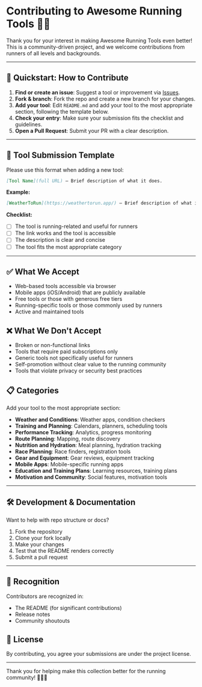 # Contributing to Awesome Running Tools 🏃‍♂️

Thank you for your interest in making Awesome Running Tools even better! This is a community-driven project, and we welcome contributions from runners of all levels and backgrounds.

---

## 🚀 Quickstart: How to Contribute

1. **Find or create an issue**: Suggest a tool or improvement via [Issues](https://github.com/reinaldosimoes/awesome-running-tools/issues).
2. **Fork & branch**: Fork the repo and create a new branch for your changes.
3. **Add your tool**: Edit `README.md` and add your tool to the most appropriate section, following the template below.
4. **Check your entry**: Make sure your submission fits the checklist and guidelines.
5. **Open a Pull Request**: Submit your PR with a clear description.

---

## 📝 Tool Submission Template

Please use this format when adding a new tool:

```markdown
[Tool Name](full URL) — Brief description of what it does.
```

**Example:**

```markdown
[WeatherToRun](https://weathertorun.app/) — Brief description of what it does.
```

**Checklist:**

- [ ] The tool is running-related and useful for runners
- [ ] The link works and the tool is accessible
- [ ] The description is clear and concise
- [ ] The tool fits the most appropriate category

---

## ✅ What We Accept

- Web-based tools accessible via browser
- Mobile apps (iOS/Android) that are publicly available
- Free tools or those with generous free tiers
- Running-specific tools or those commonly used by runners
- Active and maintained tools

## ❌ What We Don't Accept

- Broken or non-functional links
- Tools that require paid subscriptions only
- Generic tools not specifically useful for runners
- Self-promotion without clear value to the running community
- Tools that violate privacy or security best practices

## 📋 Categories

Add your tool to the most appropriate section:

- **Weather and Conditions**: Weather apps, condition checkers
- **Training and Planning**: Calendars, planners, scheduling tools
- **Performance Tracking**: Analytics, progress monitoring
- **Route Planning**: Mapping, route discovery
- **Nutrition and Hydration**: Meal planning, hydration tracking
- **Race Planning**: Race finders, registration tools
- **Gear and Equipment**: Gear reviews, equipment tracking
- **Mobile Apps**: Mobile-specific running apps
- **Education and Training Plans**: Learning resources, training plans
- **Motivation and Community**: Social features, motivation tools

---

## 🛠️ Development & Documentation

Want to help with repo structure or docs?

1. Fork the repository
2. Clone your fork locally
3. Make your changes
4. Test that the README renders correctly
5. Submit a pull request

---

## 🙏 Recognition

Contributors are recognized in:

- The README (for significant contributions)
- Release notes
- Community shoutouts

## 📄 License

By contributing, you agree your submissions are under the project license.

---

Thank you for helping make this collection better for the running community! 🏃‍♂️💨
